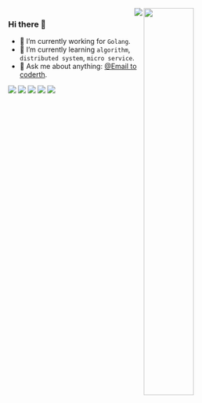 <a href="https://github.com/coderth?tab=repositories">
  <img align="right" src="https://github-readme-stats.coderth.vercel.app/api?username=coderth&show_icons=true" width="45%" />
  <img align="right" src="img/go.gif"/>
</a>

### Hi there 👋

- 🔭 I’m currently working for `Golang`.
- 🌱 I’m currently learning `algorithm`, `distributed system`, `micro service`.
- 💬 Ask me about anything: [@Email to coderth](mailto:CoderTh@outlook.com).

![](https://img.shields.io/badge/MacOS-Development-d0d1d4)
![](https://img.shields.io/badge/Go-1.15-1cadd5)
![](https://img.shields.io/badge/php-7.1.3-9cf)
![](https://img.shields.io/badge/python-3.6-blue)
![](https://visitor-badge.laobi.icu/badge?page_id=coder2z.coder2z)

